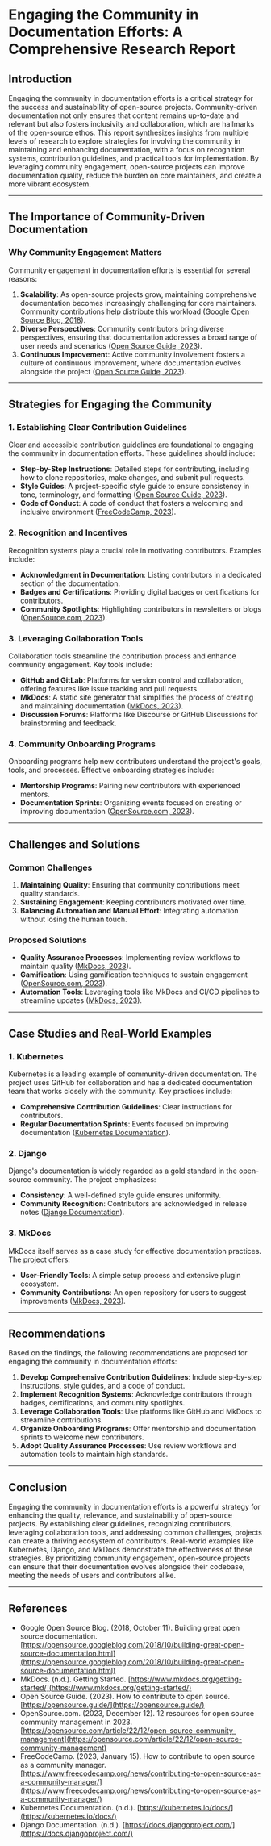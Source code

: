 # Engaging the Community in Documentation Efforts: A Comprehensive Research Report

## Introduction

Engaging the community in documentation efforts is a critical strategy for the success and sustainability of open-source projects. Community-driven documentation not only ensures that content remains up-to-date and relevant but also fosters inclusivity and collaboration, which are hallmarks of the open-source ethos. This report synthesizes insights from multiple levels of research to explore strategies for involving the community in maintaining and enhancing documentation, with a focus on recognition systems, contribution guidelines, and practical tools for implementation. By leveraging community engagement, open-source projects can improve documentation quality, reduce the burden on core maintainers, and create a more vibrant ecosystem.

---

## The Importance of Community-Driven Documentation

### Why Community Engagement Matters

Community engagement in documentation efforts is essential for several reasons:

1. **Scalability**: As open-source projects grow, maintaining comprehensive documentation becomes increasingly challenging for core maintainers. Community contributions help distribute this workload ([Google Open Source Blog, 2018](https://opensource.googleblog.com/2018/10/building-great-open-source-documentation.html)).
2. **Diverse Perspectives**: Community contributors bring diverse perspectives, ensuring that documentation addresses a broad range of user needs and scenarios ([Open Source Guide, 2023](https://opensource.guide/)).
3. **Continuous Improvement**: Active community involvement fosters a culture of continuous improvement, where documentation evolves alongside the project ([Open Source Guide, 2023](https://opensource.guide/)).

---

## Strategies for Engaging the Community

### 1. Establishing Clear Contribution Guidelines

Clear and accessible contribution guidelines are foundational to engaging the community in documentation efforts. These guidelines should include:

- **Step-by-Step Instructions**: Detailed steps for contributing, including how to clone repositories, make changes, and submit pull requests.
- **Style Guides**: A project-specific style guide to ensure consistency in tone, terminology, and formatting ([Open Source Guide, 2023](https://opensource.guide/)).
- **Code of Conduct**: A code of conduct that fosters a welcoming and inclusive environment ([FreeCodeCamp, 2023](https://www.freecodecamp.org/news/contributing-to-open-source-as-a-community-manager/)).

### 2. Recognition and Incentives

Recognition systems play a crucial role in motivating contributors. Examples include:

- **Acknowledgment in Documentation**: Listing contributors in a dedicated section of the documentation.
- **Badges and Certifications**: Providing digital badges or certifications for contributors.
- **Community Spotlights**: Highlighting contributors in newsletters or blogs ([OpenSource.com, 2023](https://opensource.com/article/22/12/open-source-community-management)).

### 3. Leveraging Collaboration Tools

Collaboration tools streamline the contribution process and enhance community engagement. Key tools include:

- **GitHub and GitLab**: Platforms for version control and collaboration, offering features like issue tracking and pull requests.
- **MkDocs**: A static site generator that simplifies the process of creating and maintaining documentation ([MkDocs, 2023](https://www.mkdocs.org/)).
- **Discussion Forums**: Platforms like Discourse or GitHub Discussions for brainstorming and feedback.

### 4. Community Onboarding Programs

Onboarding programs help new contributors understand the project's goals, tools, and processes. Effective onboarding strategies include:

- **Mentorship Programs**: Pairing new contributors with experienced mentors.
- **Documentation Sprints**: Organizing events focused on creating or improving documentation ([OpenSource.com, 2023](https://opensource.com/article/22/12/open-source-community-management)).

---

## Challenges and Solutions

### Common Challenges

1. **Maintaining Quality**: Ensuring that community contributions meet quality standards.
2. **Sustaining Engagement**: Keeping contributors motivated over time.
3. **Balancing Automation and Manual Effort**: Integrating automation without losing the human touch.

### Proposed Solutions

- **Quality Assurance Processes**: Implementing review workflows to maintain quality ([MkDocs, 2023](https://www.mkdocs.org/)).
- **Gamification**: Using gamification techniques to sustain engagement ([OpenSource.com, 2023](https://opensource.com/article/22/12/open-source-community-management)).
- **Automation Tools**: Leveraging tools like MkDocs and CI/CD pipelines to streamline updates ([MkDocs, 2023](https://www.mkdocs.org/)).

---

## Case Studies and Real-World Examples

### 1. Kubernetes

Kubernetes is a leading example of community-driven documentation. The project uses GitHub for collaboration and has a dedicated documentation team that works closely with the community. Key practices include:

- **Comprehensive Contribution Guidelines**: Clear instructions for contributors.
- **Regular Documentation Sprints**: Events focused on improving documentation ([Kubernetes Documentation](https://kubernetes.io/docs/)).

### 2. Django

Django's documentation is widely regarded as a gold standard in the open-source community. The project emphasizes:

- **Consistency**: A well-defined style guide ensures uniformity.
- **Community Recognition**: Contributors are acknowledged in release notes ([Django Documentation](https://docs.djangoproject.com/)).

### 3. MkDocs

MkDocs itself serves as a case study for effective documentation practices. The project offers:

- **User-Friendly Tools**: A simple setup process and extensive plugin ecosystem.
- **Community Contributions**: An open repository for users to suggest improvements ([MkDocs, 2023](https://www.mkdocs.org/)).

---

## Recommendations

Based on the findings, the following recommendations are proposed for engaging the community in documentation efforts:

1. **Develop Comprehensive Contribution Guidelines**: Include step-by-step instructions, style guides, and a code of conduct.
2. **Implement Recognition Systems**: Acknowledge contributors through badges, certifications, and community spotlights.
3. **Leverage Collaboration Tools**: Use platforms like GitHub and MkDocs to streamline contributions.
4. **Organize Onboarding Programs**: Offer mentorship and documentation sprints to welcome new contributors.
5. **Adopt Quality Assurance Processes**: Use review workflows and automation tools to maintain high standards.

---

## Conclusion

Engaging the community in documentation efforts is a powerful strategy for enhancing the quality, relevance, and sustainability of open-source projects. By establishing clear guidelines, recognizing contributors, leveraging collaboration tools, and addressing common challenges, projects can create a thriving ecosystem of contributors. Real-world examples like Kubernetes, Django, and MkDocs demonstrate the effectiveness of these strategies. By prioritizing community engagement, open-source projects can ensure that their documentation evolves alongside their codebase, meeting the needs of users and contributors alike.

---

## References

- Google Open Source Blog. (2018, October 11). Building great open source documentation. [https://opensource.googleblog.com/2018/10/building-great-open-source-documentation.html](https://opensource.googleblog.com/2018/10/building-great-open-source-documentation.html)
- MkDocs. (n.d.). Getting Started. [https://www.mkdocs.org/getting-started/](https://www.mkdocs.org/getting-started/)
- Open Source Guide. (2023). How to contribute to open source. [https://opensource.guide/](https://opensource.guide/)
- OpenSource.com. (2023, December 12). 12 resources for open source community management in 2023. [https://opensource.com/article/22/12/open-source-community-management](https://opensource.com/article/22/12/open-source-community-management)
- FreeCodeCamp. (2023, January 15). How to contribute to open source as a community manager. [https://www.freecodecamp.org/news/contributing-to-open-source-as-a-community-manager/](https://www.freecodecamp.org/news/contributing-to-open-source-as-a-community-manager/)
- Kubernetes Documentation. (n.d.). [https://kubernetes.io/docs/](https://kubernetes.io/docs/)
- Django Documentation. (n.d.). [https://docs.djangoproject.com/](https://docs.djangoproject.com/)